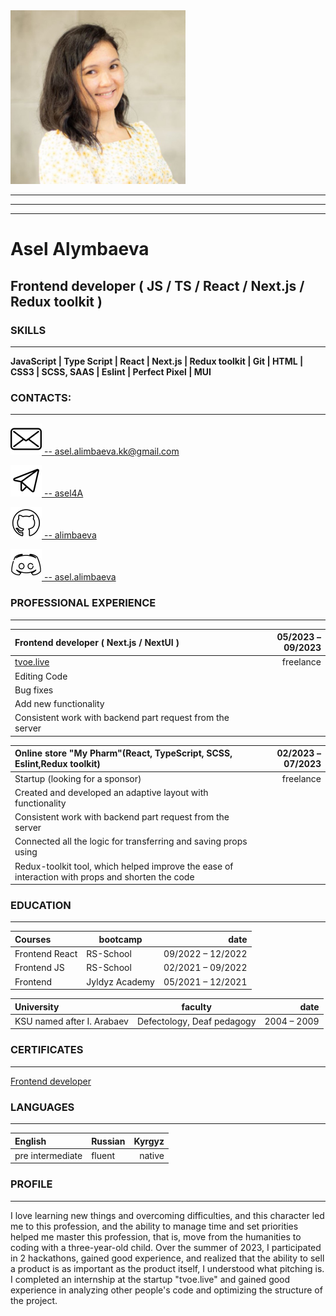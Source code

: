 <img src="images/I.jpg" alt="main foto" width="280" height="Высота">

***
***
***



# Asel Alymbaeva
## Frontend developer ( JS / TS / React / Next.js / Redux toolkit )


### SKILLS
***

**JavaScript | Type Script | React | Next.js | Redux toolkit | Git | HTML | CSS3 | SCSS, SAAS | Eslint | Perfect Pixel | MUI**


### CONTACTS:
***

[![mail](icons/mail.svg) -- asel.alimbaeva.kk@gmail.com ](https://mail.google.com/mail)

[![telegram](icons/telegram.svg) -- asel4A](https://t.me/asel4A)

[![github](icons/github.svg) -- alimbaeva](https://github.com/alimbaeva)

[![discord](icons/discord.svg) -- asel.alimbaeva](https://discord.com/channels)


### PROFESSIONAL EXPERIENCE
***

| Frontend developer ( Next.js / NextUI )  | 05/2023 – 09/2023 |
|:------------|------------:|
| [tvoe.live](https://tvoe.live/?utm_source=yandex.ru&utm_medium=organic&utm_campaign=yandex.ru&utm_referrer=yandex.ru) | freelance  |
| Editing Code ||
| Bug fixes ||
| Add new functionality ||
| Consistent work with backend part request from the server ||





| Online store "My Pharm"(React, TypeScript, SCSS, Eslint,Redux toolkit)  | 02/2023 – 07/2023 |
|:------------|------------:|
| Startup (looking for a sponsor)  |  freelance  |
| Created and developed an adaptive layout with functionality ||
| Consistent work with backend part request from the server ||
| Connected all the logic for transferring and saving props using
Redux-toolkit tool, which helped improve the ease of interaction with props and shorten the code ||


### EDUCATION
***

| Courses | bootcamp | date |
|:------------|------------|------------:|
| Frontend React  |  RS-School | 09/2022 – 12/2022 |
| Frontend JS  |  RS-School | 02/2021 – 09/2022 |
| Frontend |  Jyldyz Academy | 05/2021 – 12/2021 |


| University | faculty | date |
|:------------|------------|------------:|
| KSU named after I. Arabaev  | Defectology, Deaf pedagogy | 2004 – 2009 |


### CERTIFICATES
***

[Frontend developer](https://app.rs.school/certificate/0ck7w2x5)


### LANGUAGES
***

| English | Russian | Kyrgyz |
|:------------|------------|------------:|
| pre intermediate  | fluent | native |


### PROFILE
*** 

I love learning new things and overcoming difficulties, and this character led me to this profession, and the ability to manage time and set priorities helped me master this profession, that is, move from the humanities to coding with a three-year-old child. Over the summer of 2023, I participated in 2 hackathons, gained good experience, and realized that the ability to sell a product is as important as the product itself, I understood what pitching is. I completed an internship at the startup "tvoe.live" and gained good experience in analyzing other people's code and optimizing the structure of the project.